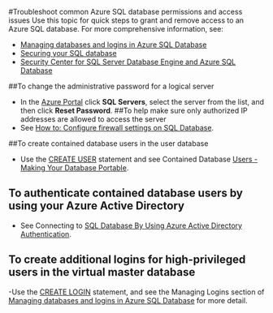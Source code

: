 <properties
    pageTitle="Troubleshoot Azure SQL database permissions and access"
    description="Quick steps to troubleshoot common permissions, access, user, and login issues"
    services="sql-database"
    documentationCenter=""
    authors="v-shysun"
    manager="msmets"
    editor=""/>

<tags
    ms.service="sql-database"
    ms.workload="data-management"
    ms.tgt_pltfrm="na"
    ms.devlang="na"
    ms.topic="article"
    ms.date="12/11/2015"
    ms.author="v-shysun"/>

#Troubleshoot common Azure SQL database permissions and access issues
Use this topic for quick steps to grant and remove access to an Azure SQL database. For more comprehensive information, see:

- [Managing databases and logins in Azure SQL Database](sql-database-manage-logins.md)
- [Securing your SQL database](sql-database-security)
- [Security Center for SQL Server Database Engine and Azure SQL Database](https://msdn.microsoft.com/library/bb510589)

##To change the administrative password for a logical server
- In the [Azure Portal](https://portal.azure.com) click **SQL Servers**, select the server from the list, and then click **Reset Password**.
##To help make sure only authorized IP addresses are allowed to access the server
- See [How to: Configure firewall settings on SQL Database](sql-database-configure-firewall-settings.md).

##To create contained database users in the user database
- Use the [CREATE USER](https://msdn.microsoft.com/library/ms173463.aspx) statement and see Contained Database [Users - Making Your Database Portable](https://msdn.microsoft.com/library/ff929188.aspx).

## To authenticate contained database users by using your Azure Active Directory
- See Connecting to [SQL Database By Using Azure Active Directory Authentication](sql-database-aad-authentication.md).

## To create additional logins for high-privileged users in the virtual master database
-Use the [CREATE LOGIN](https://msdn.microsoft.com/library/ms189751.aspx) statement, and see the Managing Logins section of [Managing databases and logins in Azure SQL Database](sql-database-manage-logins.md) for more detail.

